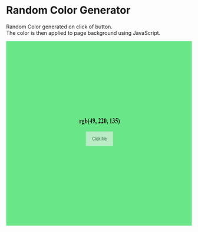 # Random Color Generator

Random Color generated on click of button.   
The color is then applied to page background using JavaScript.    


<img src="./img/img.png" width="700" height="500">